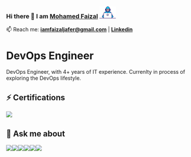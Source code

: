 ### Hi there 👋 I am [Mohamed Faizal](https://www.instagram.com/themohamedfaizal/) <img src="https://github.com/themohamedfaizal/themohamedfaizal/blob/main/Designs/Developer.gif" width="45px">



<!--
**iamfaizaljafer/iamfaizaljafer** is a ✨ _special_ ✨ repository because its `README.md` (this file) appears on your GitHub profile.

Here are some ideas to get you started:

- 🔭 I’m currently working on ...
- 🌱 I’m currently learning ...
- 👯 I’m looking to collaborate on ...
- 🤔 I’m looking for help with ...
- 💬 Ask me about ...
- 📫 How to reach me: ...
- 😄 Pronouns: ...
- ⚡ Fun fact: ...
-->

📫 Reach me: **iamfaizaljafer@gmail.com** | **[Linkedin](https://www.linkedin.com/in/iamfaizaljafer/)**


# DevOps Engineer

DevOps Engineer, with 4+ years of IT experience. Currenlty in process of exploring the DevOps lifestyle.

## ⚡ Certifications


<img src="https://user-images.githubusercontent.com/91851332/141673202-686f7899-688d-416e-afac-a87950faa986.png" width="100px">

## 💬 Ask me about
<img src="https://user-images.githubusercontent.com/91851332/139103507-f4890e79-158c-4e8f-b59f-864cbc397467.png" width="175px"><img src="https://user-images.githubusercontent.com/91851332/141698523-80a0639d-d33e-4c51-89d1-391c8633c27e.png" width="92px"><img src="https://user-images.githubusercontent.com/91851332/141673734-8285c7cb-69a1-477d-bc00-24a54f96dd9f.PNG" width="107px"><img src="https://user-images.githubusercontent.com/91851332/141673355-f808ba5a-4c22-433f-8e59-a17e10c833c8.png" width="150px"><img src="https://user-images.githubusercontent.com/91851332/139105072-ed93ecf1-870e-4986-9ba2-ff987ae288e0.png" width="95px"><img src="https://user-images.githubusercontent.com/91851332/139106156-df215edc-df09-427c-8975-3164ac4939c4.png" width="121px">


<!---
themohamedfaizal/themohamedfaizal is a ✨ special ✨ repository because its `README.md` (this file) appears on your GitHub profile.
You can click the Preview link to take a look at your changes.
--->
